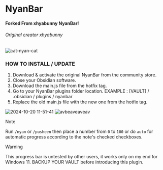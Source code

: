 # NyanBar
<h4> Forked From xhyabunny NyanBar! </h4>
<h6>Original creator xhyabunny</h6>

![cat-nyan-cat](https://github.com/xhyabunny/obsidian-sample-plugin/assets/106491722/262b2c04-c5bc-44a3-86d0-26967b9b4660)

### HOW TO INSTALL / UPDATE
1. Download & activate the original NyanBar from the community store.
2. Close your Obsidian software.
3. Download the main.js file from the hotfix tag.
4. Go to your NyanBar plugins folder location. EXAMPLE : [VAULT] / .obsidian / plugins / nyanbar
5. Replace the old main.js file with the new one from the hotfix tag.


![2024-10-20 11-51-41](https://github.com/user-attachments/assets/066a33d7-40f5-422a-8283-e7c0c6dc828b)
![avbeaveaveav](https://github.com/user-attachments/assets/07d868b9-e941-49a3-a856-c82053148084)


> [!NOTE]
> Run `/nyan` or `/pusheen` then place a number from `0` to `100` or do `auto` for automatic progress according to the note's checked checkboxes.

> [!WARNING]
> This progress bar is untested by other users, it works only on my end for Windows 11. BACKUP YOUR VAULT before introducing this plugin.
